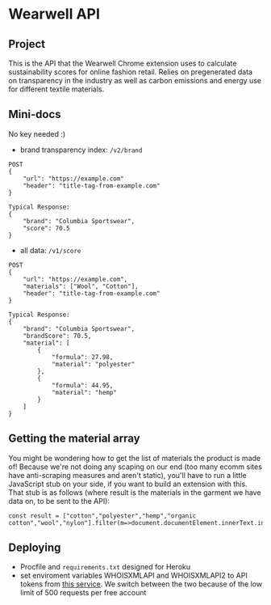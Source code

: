 # Wearwell API

## Project
This is the API that the Wearwell Chrome extension uses to calculate sustainability scores for online fashion retail. Relies on pregenerated data on transparency in the industry as well as carbon emissions and energy use for different textile materials.

## Mini-docs
No key needed :)
* brand transparency index: `/v2/brand`
```
POST
{
	"url": "https://example.com"
	"header": "title-tag-from-example.com"
}

Typical Response:
{
    "brand": "Columbia Sportswear",
    "score": 70.5
}
```
* all data: `/v1/score`
```
POST
{
	"url": "https://example.com",
	"materials": ["Wool", "Cotton"],
	"header": "title-tag-from-example.com"
}

Typical Response:
{
    "brand": "Columbia Sportswear",
    "brandScore": 70.5,
    "material": [
        {
            "formula": 27.98,
            "material": "polyester"
        },
        {
            "formula": 44.95,
            "material": "hemp"
        }
    ]
}
```

## Getting the material array
You might be wondering how to get the list of materials the product is made of! Because we're not doing any scaping on our end (too many ecomm sites have anti-scraping measures and aren't static), you'll have to run a little JavaScript stub on your side, if you want to build an extension with this. That stub is as follows (where result is the materials in the garment we have data on, to be sent to the API):
```
const result = ["cotton","polyester","hemp","organic cotton","wool","nylon"].filter(m=>document.documentElement.innerText.indexOf(m)>-1)
```

## Deploying
* Procfile and `requirements.txt` designed for Heroku
* set enviroment variables WHOISXMLAPI and WHOISXMLAPI2 to API tokens from [this service](https://whois.whoisxmlapi.com/). We switch between the two because of the low limit of 500 requests per free account

